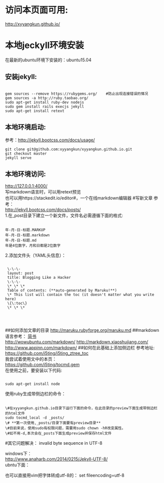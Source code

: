 # 访问本页面可用:

http://xyyangkun.github.io/

# 本地jeckyll环境安装
在最新的ubuntu环境下安装的：ubuntu15.04

## 安装jekyll:
<pre><code>
gem sources --remove https://rubygems.org/    #防止出现连接错误的情况
gem sources -a http://ruby.taobao.org/
sudo apt-get install ruby-dev nodejs
sudo gem install rails execjs jekyll
sudo apt-get install retext
</code></pre>
## 本地环境启动:
参考：<http://jekyll.bootcss.com/docs/usage/>
<pre><code>git clone git@github.com:xyyangkun/xyyangkun.github.io.git
git checkout master
jekyll serve</code></pre>
## 本地环境访问:
http://127.0.0.1:4000/  
写markdown语言时，可以用retext预览  
也可以用https://stackedit.io/editor#，一个在线markdown编辑器
#写新文章
参考：  
<http://jekyll.bootcss.com/docs/posts/>  
1.在_post目录下建立一个新文件，文件名必需遵循下面的格式:  
<pre><code>
年-月-日-标题.MARKUP
年-月-日-标题.markdown
年-月-日-标题.md
年是4位数字，月和日都是2位数字
</code></pre>
2.添加文件头（YAML头信息）： 
 <pre><code>
 \-\-\-
 layout: post
 title: Blogging Like a Hacker
 \-\-\-
 \* \* \*
 Table of contents: (**auto-generated by Maruku!**)
 \* This list will contain the toc (it doesn't matter what you write here)
 \{\:toc\}
 \* \* \*


 </code></pre>
##如何添加文章的目录
<http://maruku.rubyforge.org/maruku.md>
##markdown语言参考：
[简书](http://www.jianshu.com/p/q81RER)  
<http://wowubuntu.com/markdown/> 
<http://markdown.xiaoshujiang.com/> 
<http://www.appinn.com/markdown/>
##如何在此基础上添加侧边栏
参考地址:  
<https://github.com/i5ting/i5ting_ztree_toc>  
我尝试着使用文中的本页：  
<https://github.com/i5ting/tocmd.gem>  
在使用之前，要安装以下代码:
<pre><code>
sudo apt-get install node 
</code></pre>
使用ruby生成带侧边栏的命令：
<pre><code>
\#在xyyangkun.github.io目录下运行下面的命令，在此目录的preview下面生成带侧边栏的html文件
sudo tocmd_local -d _posts/
\# **第一次使用,_posts/目录下面要有preview目录**
\#目前来说，使用sudo有权限问题，需要用sudo chown -hR改变属性。
\#如不用-d,本次会在_posts下面生成preview并保存html文件
</code></pre>
#其它问题解决：
invalid byte sequence in UTF-8  

windows下：  
http://www.anaharb.com/2014/0215/Jekyll-UTF-8/  
ubntu下面：


也可以直接用vim把字体转成utf-8的：
set fileencoding=utf-8

